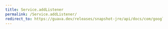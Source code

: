 ```yaml
---
title: Service.addListener
permalink: /Service.addListener/
redirect_to: https://guava.dev/releases/snapshot-jre/api/docs/com/google/common/util/concurrent/Service.html#addListener-com.google.common.util.concurrent.Service.Listener-java.util.concurrent.Executor-
---
```

